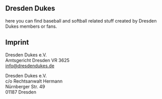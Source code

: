 ## Dresden Dukes

here you can find baseball and softball related stuff created by Dresden Dukes members or fans.

## Imprint

Dresden Dukes e.V.  
Amtsgericht Dresden VR 3625  
info@dresdendukes.de  

Dresden Dukes e.V.  
c/o Rechtsanwalt Hermann  
Nürnberger Str. 49  
01187 Dresden

